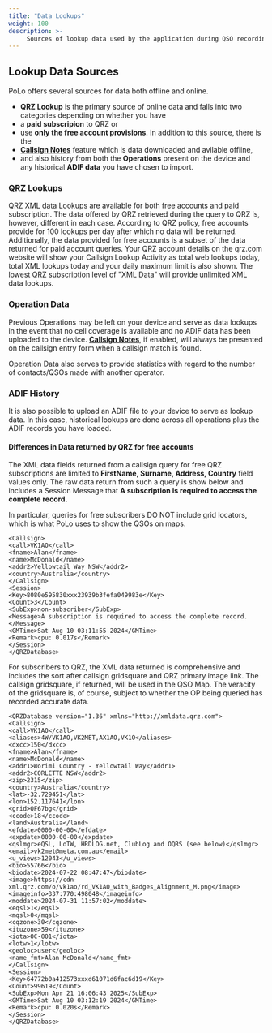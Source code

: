 ```yaml
---
title: "Data Lookups"
weight: 100
description: >-
     Sources of lookup data used by the application during QSO recording.
---
```


## Lookup Data Sources

PoLo offers several sources for data both offline and online. 
* **QRZ Lookup** is the primary source of online data and falls into two categories depending on whether you have
* a **paid subscripion** to QRZ or
* use **only the free account provisions**. In addition to this source, there is the
* [**Callsign Notes**](https://polo.ham2k.com/docs/polo-features/callsign-notes/) feature which is data downloaded and avilable offline,
* and also history from both the **Operations** present on the device and any historical **ADIF data** you have chosen to import.

### QRZ Lookups
QRZ XML data Lookups are available for both free accounts and paid subscription. The data offered by QRZ retrieved during the query to QRZ is, however, different in each case. According to QRZ policy, free accounts provide for 100 lookups per day after which no data will be returned. Additionally, the data provided for free accounts is a subset of the data returned for paid account queries. Your QRZ account details on the qrz.com website will show your Callsign Lookup Activity as total web lookups today, total XML lookups today and your daily maximum limit is also shown. The lowest QRZ subscription level of "XML Data" will provide unlimited XML data lookups.

### Operation Data
Previous Operations may be left on your device and serve as data lookups in the event that no cell coverage is available and no ADIF data has been uploaded to the device. [**Callsign Notes**](https://polo.ham2k.com/docs/polo-features/callsign-notes/), if enabled, will always be presented on the callsign entry form when a callsign match is found.

Operation Data also serves to provide statistics with regard to the number of contacts/QSOs made with another operator.
### ADIF History
It is also possible to upload an ADIF file to your device to serve as lookup data. In this case, historical lookups are done across all operations plus the ADIF records you have loaded.


#### Differences in Data returned by QRZ for free accounts

The XML data fields returned from a callsign query for free QRZ subscriptions are limited to **FirstName, Surname, Address, Country** field values only. The raw data return from such a query is show below and includes a Session Message that **A subscription is required to access the complete record.**

In particular, queries for free subscribers DO NOT include grid locators, which is what PoLo uses to show the QSOs on maps.

```<QRZDatabase version="1.36" xmlns="http://xmldata.qrz.com">
<Callsign>
<call>VK1AO</call>
<fname>Alan</fname>
<name>McDonald</name>
<addr2>Yellowtail Way NSW</addr2>
<country>Australia</country>
</Callsign>
<Session>
<Key>8080e595830xxx23939b3fefa049983e</Key>
<Count>3</Count>
<SubExp>non-subscriber</SubExp>
<Message>A subscription is required to access the complete record.</Message>
<GMTime>Sat Aug 10 03:11:55 2024</GMTime>
<Remark>cpu: 0.017s</Remark>
</Session>
</QRZDatabase>
```

For subscribers to QRZ, the XML data returned is comprehensive and includes the sort after callsign gridsquare and QRZ primary image link. The callsign gridsquare, if returned, will be used in the QSO Map. The veracity of the gridsquare is, of course, subject to whether the OP being queried has recorded accurate data.

```<?xml version="1.0" encoding="utf-8" ?>
<QRZDatabase version="1.36" xmlns="http://xmldata.qrz.com">
<Callsign>
<call>VK1AO</call>
<aliases>4W/VK1AO,VK2MET,AX1AO,VK1O</aliases>
<dxcc>150</dxcc>
<fname>Alan</fname>
<name>McDonald</name>
<addr1>Worimi Country - Yellowtail Way</addr1>
<addr2>CORLETTE NSW</addr2>
<zip>2315</zip>
<country>Australia</country>
<lat>-32.729451</lat>
<lon>152.117641</lon>
<grid>QF67bg</grid>
<ccode>18</ccode>
<land>Australia</land>
<efdate>0000-00-00</efdate>
<expdate>0000-00-00</expdate>
<qslmgr>eQSL, LoTW, HRDLOG.net, ClubLog and OQRS (see below)</qslmgr>
<email>vk2met@meta.com.au</email>
<u_views>12043</u_views>
<bio>55766</bio>
<biodate>2024-07-22 08:47:47</biodate>
<image>https://cdn-xml.qrz.com/o/vk1ao/rd_VK1AO_with_Badges_Alignment_M.png</image>
<imageinfo>337:770:498048</imageinfo>
<moddate>2024-07-31 11:57:02</moddate>
<eqsl>1</eqsl>
<mqsl>0</mqsl>
<cqzone>30</cqzone>
<ituzone>59</ituzone>
<iota>OC-001</iota>
<lotw>1</lotw>
<geoloc>user</geoloc>
<name_fmt>Alan McDonald</name_fmt>
</Callsign>
<Session>
<Key>64772b0a412573xxxd61071d6fac6d19</Key>
<Count>99619</Count>
<SubExp>Mon Apr 21 16:06:43 2025</SubExp>
<GMTime>Sat Aug 10 03:12:19 2024</GMTime>
<Remark>cpu: 0.020s</Remark>
</Session>
</QRZDatabase> 
```
